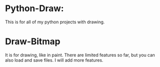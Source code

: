 # Python-Draw:
  This is for all of my python projects with drawing.
# Draw-Bitmap
  It is for drawing, like in paint.
  There are limited features so far, but you can also load and save files.
  I will add more features.